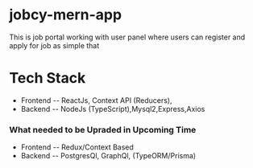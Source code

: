 # jobcy-mern-app
This is job portal working with user panel where users can register and apply for job as simple that
# Tech Stack
 - Frontend
    -- ReactJs, Context API (Reducers), 
- Backend
    -- NodeJs (TypeScript),Mysql2,Express,Axios
### What needed to be Upraded in Upcoming Time
  - Frontend 
      -- Redux/Context Based
  - Backend
      -- PostgresQl, GraphQl, (TypeORM/Prisma)

   
